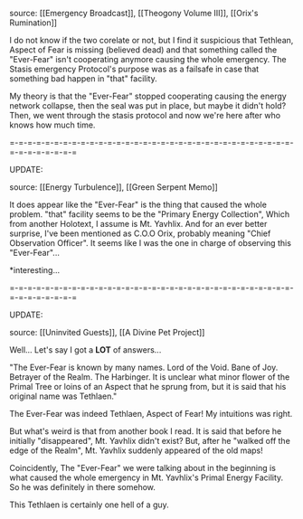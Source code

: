 source: [[Emergency Broadcast]], [[Theogony Volume III]], [[Orix's Rumination]]

I do not know if the two corelate or not, but I find it suspicious that Tethlean, Aspect of Fear is missing (believed dead) and that something called the "Ever-Fear" isn't cooperating anymore causing the whole emergency. The Stasis emergency Protocol's purpose was as a failsafe in case that something bad happen in "that" facility. 

My theory is that the "Ever-Fear" stopped cooperating causing the energy network collapse, then the seal was put in place, but maybe it didn't hold? Then, we went through the stasis protocol and now we're here after who knows how much time.

=-=-=-=-=-=-=-=-=-=-=-=-=-=-=-=-=-=-=-=-=-=-=-=-=-=-=-=-=-=-=-=-=-=-=-=-=-=-=-=

UPDATE:

source: [[Energy Turbulence]], [[Green Serpent Memo]]

It does appear like the "Ever-Fear" is the thing that caused the whole problem. "that" facility seems to be the "Primary Energy Collection", Which from another Holotext, I assume is Mt. Yavhlix. And for an ever better surprise, I've been mentioned as C.O.O Orix, probably meaning "Chief Observation Officer". It seems like I was the one in charge of observing this "Ever-Fear"... 

*interesting...

=-=-=-=-=-=-=-=-=-=-=-=-=-=-=-=-=-=-=-=-=-=-=-=-=-=-=-=-=-=-=-=-=-=-=-=-=-=-=-=

UPDATE:

source: [[Uninvited Guests]], [[A Divine Pet Project]]

Well... Let's say I got a **LOT** of answers... 

"The Ever-Fear is known by many names. Lord of the Void. Bane of Joy. Betrayer of the Realm. The Harbinger. It is unclear what minor flower of the Primal Tree or loins of an Aspect that he sprung from, but it is said that his original name was Tethlaen."

The Ever-Fear was indeed Tethlaen, Aspect of Fear! My intuitions was right.

But what's weird is that from another book I read. It is said that before he initially "disappeared", Mt. Yavhlix didn't exist? But, after he "walked off the edge of the Realm", Mt. Yavhlix suddenly appeared of the old maps!

Coincidently, The "Ever-Fear" we were talking about in the beginning is what caused the whole emergency in Mt. Yavhlix's Primal Energy Facility. So he was definitely in there somehow.

This Tethlaen is certainly one hell of a guy.
